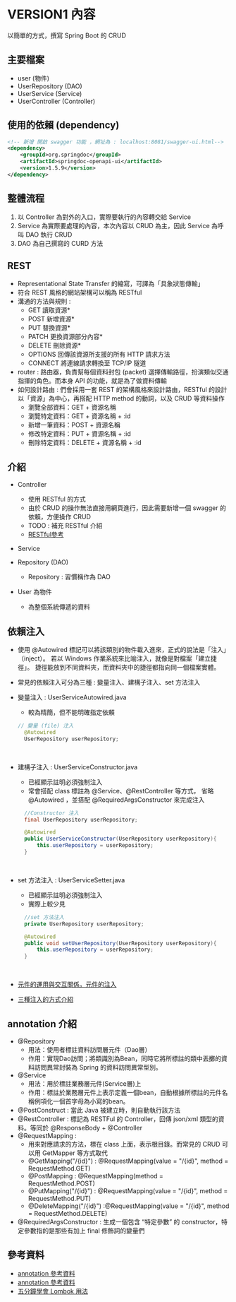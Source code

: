 # VERSION1 內容
以簡單的方式，撰寫 Spring Boot 的 CRUD

## 主要檔案
- user (物件)
- UserRepository (DAO)
- UserService (Service)
- UserController  (Controller)

## 使用的依賴 (dependency)
```xml
<!-- 新增 開啟 swagger 功能 ，網址為 : localhost:8081/swagger-ui.html-->
<dependency>
    <groupId>org.springdoc</groupId>
    <artifactId>springdoc-openapi-ui</artifactId>
    <version>1.5.9</version>
</dependency>
```

## 整體流程
1. 以 Controller 為對外的入口，實際要執行的內容轉交給 Service
2. Service 為實際要處理的內容，本次內容以 CRUD 為主，因此 Service 為呼叫 DAO 執行 CRUD
3. DAO 為自己撰寫的 CURD 方法

## REST
- Representational State Transfer 的縮寫，可譯為「具象狀態傳輸」
- 符合 REST 風格的網站架構可以稱為 RESTful
- 溝通的方法與規則 :
  - GET 讀取資源*
  - POST 新增資源*
  - PUT 替換資源*
  - PATCH 更換資源部分內容*
  - DELETE 刪除資源*
  - OPTIONS 回傳該資源所支援的所有 HTTP 請求方法
  - CONNECT 將連線請求轉換至 TCP/IP 隧道
- router : 路由器，負責幫每個資料封包 (packet) 選擇傳輸路徑，扮演類似交通指揮的角色。而本身 API 的功能，就是為了做資料傳輸
- 如何設計路由 : 們會採用一套 REST 的架構風格來設計路由，RESTful 的設計以「資源」為中心，再搭配 HTTP method 的動詞，以及 CRUD 等資料操作
  - 瀏覽全部資料：GET + 資源名稱
  - 瀏覽特定資料：GET + 資源名稱 + :id
  - 新增一筆資料：POST + 資源名稱
  - 修改特定資料：PUT + 資源名稱 + :id
  - 刪除特定資料：DELETE + 資源名稱 + :id


## 介紹
- Controller
  - 使用 RESTful 的方式
  - 由於 CRUD 的操作無法直接用網頁進行，因此需要新增一個 swagger 的依賴，方便操作 CRUD
  - TODO : 補充 RESTful 介紹
  - [RESTful參考](https://tw.alphacamp.co/blog/rest-restful-api)
  
  
- Service

- Repository (DAO)
  - Repository : 習慣稱作為 DAO 
  
- User 為物件
  - 為整個系統傳遞的資料

## 依賴注入
- 使用 @Autowired 標記可以將該類別的物件載入進來，正式的說法是「注入」（inject）。
  若以 Windows 作業系統來比喻注入，就像是對檔案「建立捷徑」。
  捷徑能放到不同資料夾，而資料夾中的捷徑都指向同一個檔案實體。
- 常見的依賴注入可分為三種 : 變量注入、建構子注入、set 方法注入
- 變量注入 : UserServiceAutowired.java
  - 較為精簡，但不能明確指定依賴
  ```java
  // 變量 (file) 注入
    @Autowired
    UserRepository userRepository;
  ```
  <br>

- 建構子注入 : UserServiceConstructor.java
  - 已經顯示註明必須強制注入
  - 常會搭配 class 標註為 @Service、@RestController 等方式，
    省略 @Autowired ，並搭配 @RequiredArgsConstructor 來完成注入
  ```java
    //Constructor 注入
    final UserRepository userRepository;

    @Autowired
    public UserServiceConstructor(UserRepository userRepository){
        this.userRepository = userRepository;
    }
  ```    
  <br>

- set 方法注入 : UserServiceSetter.java
  - 已經顯示註明必須強制注入
  - 實際上較少見
  ```java
    //set 方法注入
    private UserRepository userRepository;

    @Autowired
    public void setUserRepository(UserRepository userRepository){
        this.userRepository = userRepository;
    }
  ```
  <br>
- [元件的運用與交互關係，元件的注入](https://chikuwa-tech-study.blogspot.com/2021/05/spring-boot-bean-introduction.html)
- [三種注入的方式介紹](https://blog.csdn.net/zhangjingao/article/details/81094529)     
## annotation 介紹
- @Repository
  - 用法：使用者標註資料訪問層元件（Dao層） 
  - 作用：實現Dao訪問；將類識別為Bean，同時它將所標註的類中丟擲的資料訪問異常封裝為 Spring 的資料訪問異常型別。
- @Service
  - 用法：用於標註業務層元件(Service層)上 
  - 作用：標註於業務層元件上表示定義一個bean，自動根據所標註的元件名稱例項化一個首字母為小寫的bean。
- @PostConstruct : 當此 Java 被建立時，則自動執行該方法
- @RestController : 標記為 RESTFul 的 Controller，回傳 json/xml 類型的資料。等同於 @ResponseBody + @Controller
- @RequestMapping :
  - 用來對應請求的方法，標在 class 上面，表示根目錄。而常見的 CRUD 可以用 GetMapper 等方式取代
  - @GetMapping("/{id}") : @RequestMapping(value = "/{id}", method = RequestMethod.GET)
  - @PostMapping : @RequestMapping(method = RequestMethod.POST)
  - @PutMapping("/{id}") : @RequestMapping(value = "/{id}", method = RequestMethod.PUT)
  - @DeleteMapping("/{id}") :@RequestMapping(value = "/{id}", method = RequestMethod.DELETE)
- @RequiredArgsConstructor : 生成一個包含 “特定參數” 的 constructor，特定參數指的是那些有加上 final 修飾詞的變量們

## 參考資料
- [annotation 參考資料](https://codertw.com/%E7%A8%8B%E5%BC%8F%E8%AA%9E%E8%A8%80/12317/)
- [annotation 參考資料](https://codertw.com/%E7%A8%8B%E5%BC%8F%E8%AA%9E%E8%A8%80/488347/)
- [五分鐘學會 Lombok 用法](https://kucw.github.io/blog/2020/3/java-lombok/)
